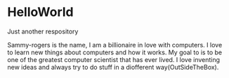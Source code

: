 # HelloWorld
Just another respository

Sammy-rogers is the name, I am a billionaire in love with computers. I love to learn new things about computers and how it works. My goal to is to be one of the greatest computer scientist that has ever lived. I love inventing new ideas and always try to do stuff in a diofferent way(OutSideTheBox).
